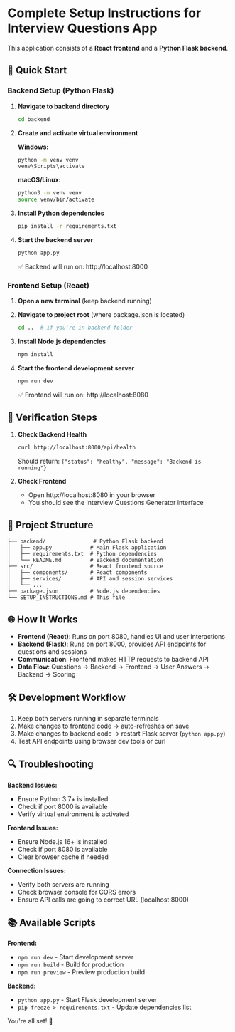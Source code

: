 
# Complete Setup Instructions for Interview Questions App

This application consists of a **React frontend** and a **Python Flask backend**.

## 🚀 Quick Start

### Backend Setup (Python Flask)

1. **Navigate to backend directory**
   ```bash
   cd backend
   ```

2. **Create and activate virtual environment**
   
   **Windows:**
   ```bash
   python -m venv venv
   venv\Scripts\activate
   ```
   
   **macOS/Linux:**
   ```bash
   python3 -m venv venv
   source venv/bin/activate
   ```

3. **Install Python dependencies**
   ```bash
   pip install -r requirements.txt
   ```

4. **Start the backend server**
   ```bash
   python app.py
   ```
   
   ✅ Backend will run on: http://localhost:8000

### Frontend Setup (React)

1. **Open a new terminal** (keep backend running)

2. **Navigate to project root** (where package.json is located)
   ```bash
   cd ..  # if you're in backend folder
   ```

3. **Install Node.js dependencies**
   ```bash
   npm install
   ```

4. **Start the frontend development server**
   ```bash
   npm run dev
   ```
   
   ✅ Frontend will run on: http://localhost:8080

## 🔧 Verification Steps

1. **Check Backend Health**
   ```bash
   curl http://localhost:8000/api/health
   ```
   Should return: `{"status": "healthy", "message": "Backend is running"}`

2. **Check Frontend**
   - Open http://localhost:8080 in your browser
   - You should see the Interview Questions Generator interface

## 📁 Project Structure

```
├── backend/               # Python Flask backend
│   ├── app.py            # Main Flask application
│   ├── requirements.txt  # Python dependencies
│   └── README.md         # Backend documentation
├── src/                  # React frontend source
│   ├── components/       # React components
│   ├── services/         # API and session services
│   └── ...
├── package.json          # Node.js dependencies
└── SETUP_INSTRUCTIONS.md # This file
```

## 🌐 How It Works

- **Frontend (React)**: Runs on port 8080, handles UI and user interactions
- **Backend (Flask)**: Runs on port 8000, provides API endpoints for questions and sessions
- **Communication**: Frontend makes HTTP requests to backend API
- **Data Flow**: Questions → Backend → Frontend → User Answers → Backend → Scoring

## 🛠️ Development Workflow

1. Keep both servers running in separate terminals
2. Make changes to frontend code → auto-refreshes on save
3. Make changes to backend code → restart Flask server (`python app.py`)
4. Test API endpoints using browser dev tools or curl

## 🔍 Troubleshooting

**Backend Issues:**
- Ensure Python 3.7+ is installed
- Check if port 8000 is available
- Verify virtual environment is activated

**Frontend Issues:**
- Ensure Node.js 16+ is installed
- Check if port 8080 is available
- Clear browser cache if needed

**Connection Issues:**
- Verify both servers are running
- Check browser console for CORS errors
- Ensure API calls are going to correct URL (localhost:8000)

## 📚 Available Scripts

**Frontend:**
- `npm run dev` - Start development server
- `npm run build` - Build for production
- `npm run preview` - Preview production build

**Backend:**
- `python app.py` - Start Flask development server
- `pip freeze > requirements.txt` - Update dependencies list

You're all set! 🎉
```
